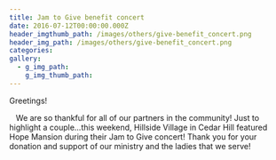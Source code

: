 ```yaml
---
title: Jam to Give benefit concert
date: 2016-07-12T00:00:00.000Z
header_imgthumb_path: /images/others/give-benefit_concert.png
header_img_path: /images/others/give-benefit_concert.png
categories:
gallery:
  - g_img_path:
    g_img_thumb_path:
---
```



Greetings!

&nbsp;&nbsp; We are so thankful for all of our partners in the community! Just to highlight a couple...this weekend, Hillside Village in Cedar Hill featured Hope Mansion during their Jam to Give concert! Thank you for your donation and support of our ministry and the ladies that we serve!